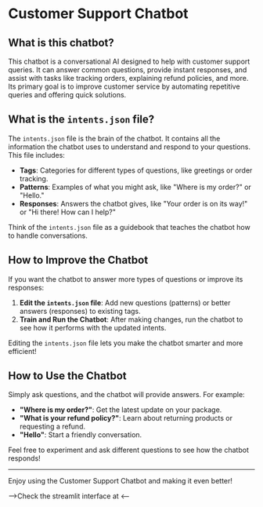 # Customer Support Chatbot

## What is this chatbot?

This chatbot is a conversational AI designed to help with customer support queries. It can answer common questions, provide instant responses, and assist with tasks like tracking orders, explaining refund policies, and more. Its primary goal is to improve customer service by automating repetitive queries and offering quick solutions.

## What is the `intents.json` file?

The `intents.json` file is the brain of the chatbot. It contains all the information the chatbot uses to understand and respond to your questions. This file includes:
- **Tags**: Categories for different types of questions, like greetings or order tracking.
- **Patterns**: Examples of what you might ask, like "Where is my order?" or "Hello."
- **Responses**: Answers the chatbot gives, like "Your order is on its way!" or "Hi there! How can I help?"

Think of the `intents.json` file as a guidebook that teaches the chatbot how to handle conversations.

## How to Improve the Chatbot

If you want the chatbot to answer more types of questions or improve its responses:
1. **Edit the `intents.json` file**: Add new questions (patterns) or better answers (responses) to existing tags.
2. **Train and Run the Chatbot**: After making changes, run the chatbot to see how it performs with the updated intents.

Editing the `intents.json` file lets you make the chatbot smarter and more efficient!

## How to Use the Chatbot

Simply ask questions, and the chatbot will provide answers. For example:
- **"Where is my order?"**: Get the latest update on your package.
- **"What is your refund policy?"**: Learn about returning products or requesting a refund.
- **"Hello"**: Start a friendly conversation.

Feel free to experiment and ask different questions to see how the chatbot responds!

---

Enjoy using the Customer Support Chatbot and making it even better!

-->Check the streamlit interface at  <--

